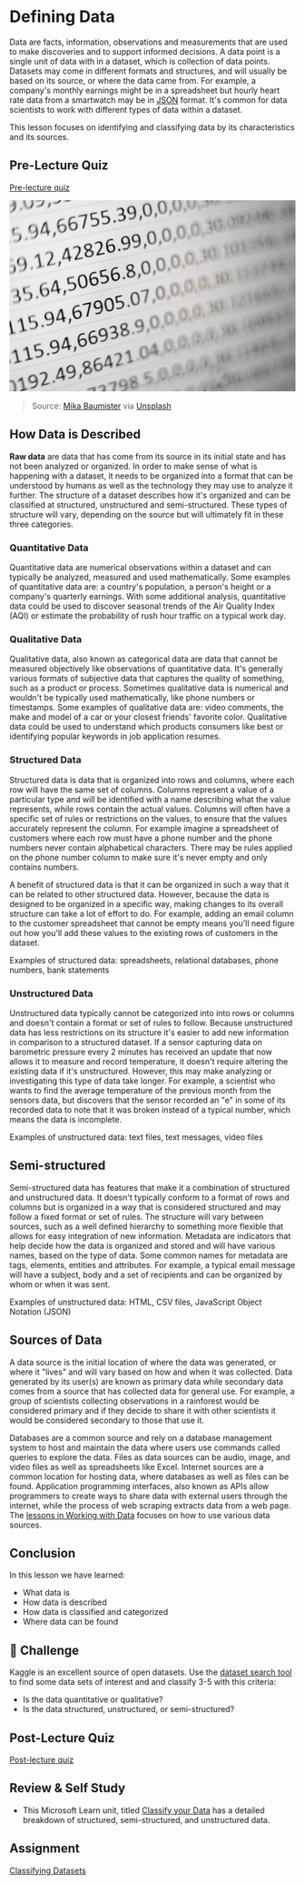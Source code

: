 # Defining Data

Data are facts, information, observations and measurements that are used to make discoveries and to support informed decisions. A data point is a single unit of data with in a dataset, which is collection of data points. Datasets may come in different formats and structures, and will usually be based on its source, or where the data came from. For example, a company's monthly earnings might be in a spreadsheet but hourly heart rate data from a smartwatch may be in [JSON](https://stackoverflow.com/a/383699) format. It's common for data scientists to work with different types of data within a dataset. 

This lesson focuses on identifying and classifying data by its characteristics and its sources.

## Pre-Lecture Quiz

[Pre-lecture quiz](https://red-water-0103e7a0f.azurestaticapps.net/quiz/4)

![Image of numerical data, also known as quantitative data](mika-baumeister-Wpnoqo2plFA-unsplash.jpg)
> Source: [Mika Baumister](https://unsplash.com/@mbaumi) via [Unsplash](https://unsplash.com/photos/Wpnoqo2plFA)

## How Data is Described
**Raw data** are data that has come from its source in its initial state and has not been analyzed or organized. In order to make sense of what is happening with a dataset, it needs to be organized into a format that can be understood by humans as well as the technology they may use to analyze it further. The structure of a dataset describes how it's organized and can be classified at structured, unstructured and semi-structured. These types of structure will vary, depending on the source but will ultimately fit in these three categories. 

### Quantitative Data
Quantitative data are numerical observations within a dataset and can typically be analyzed, measured and used mathematically. Some examples of quantitative data are: a country's population, a person's height or a company's quarterly earnings. With some additional analysis, quantitative data could be used to discover seasonal trends of the Air Quality Index (AQI) or estimate the probability of rush hour traffic on a typical work day.

### Qualitative Data
Qualitative data, also known as categorical data are data that cannot be measured objectively like observations of quantitative data. It's generally various formats of subjective data that captures the quality of something, such as a product or process. Sometimes qualitative data is numerical and wouldn't be typically used mathematically, like phone numbers or timestamps. Some examples of qualitative data are: video comments, the make and model of a car or your closest friends' favorite color. Qualitative data could be used to understand which products consumers like best or identifying popular keywords in job application resumes.

### Structured Data
Structured data is data that is organized into rows and columns, where each row will have the same set of columns. Columns represent a value of a particular type and will be identified with a name describing what the value represents, while rows contain the actual values. Columns will often have a specific set of rules or restrictions on the values, to ensure that the values accurately represent the column. For example imagine a spreadsheet of customers where each row must have a phone number and the phone numbers never contain alphabetical characters. There may be rules applied on the phone number column to make sure it's never empty and only contains numbers. 

A benefit of structured data is that it can be organized in such a way that it can be related to other structured data. However, because the data is designed to be organized in a specific way, making changes to its overall structure can take a lot of effort to do. For example, adding an email column to the customer spreadsheet that cannot be empty means you'll need figure out how you'll add these values to the existing rows of customers in the dataset. 

Examples of structured data: spreadsheets, relational databases, phone numbers, bank statements

### Unstructured Data
Unstructured data typically cannot be categorized into into rows or columns and doesn't contain a format or set of rules to follow. Because unstructured data has less restrictions on its structure it's easier to add new information in comparison to a structured dataset. If a sensor capturing data on barometric pressure every 2 minutes has received an update that now allows it to measure and record temperature, it doesn't require altering the existing data if it's unstructured. However, this may make analyzing or investigating this type of data take longer. For example, a scientist who wants to find the average temperature of the previous month from the sensors data, but discovers that the sensor recorded an "e" in some of its recorded data to note that it was broken instead of a typical number, which means the data is incomplete.

Examples of unstructured data:  text files, text messages, video files

## Semi-structured
Semi-structured data has features that make it a combination of structured and unstructured data. It doesn't typically conform to a format of rows and columns but is organized in a way that is considered structured and may follow a fixed format or set of rules. The structure will vary between sources, such as a well defined hierarchy to something more flexible that allows for easy integration of new information. Metadata are indicators that help decide how the data is organized and stored and will have various names, based on the type of data. Some common names for metadata are tags, elements, entities and attributes. For example, a typical email message will have a subject, body and a set of recipients and can be organized by whom or when it was sent. 

Examples of unstructured data:  HTML, CSV files, JavaScript Object Notation (JSON)

## Sources of Data 

A data source is the initial location of where the data was generated, or where it "lives" and will vary based on how and when it was collected. Data generated by its user(s) are known as primary data while secondary data comes from a source that has collected data for general use. For example, a group of scientists collecting observations in a rainforest would be considered primary and if they decide to share it with other scientists it would be considered secondary to those that use it. 

Databases are a common source and rely on a database management system to host and maintain the data where users use commands called queries to explore the data. Files as data sources can be audio, image, and video files as well as spreadsheets like Excel. Internet sources are a common location for hosting data, where databases as well as files can be found. Application programming interfaces, also known as APIs allow programmers to create ways to share data with external users through the internet, while the process of web scraping extracts data from a web page. The [lessons in Working with Data](/2-Working-With-Data) focuses on how to use various data sources. 

## Conclusion

In this lesson we have learned:

- What data is
- How data is described
- How data is classified and categorized
- Where data can be found

## 🚀 Challenge

Kaggle is an excellent source of open datasets. Use the [dataset search tool](https://www.kaggle.com/datasets) to find some data sets of interest and and classify 3-5 with this criteria:

- Is the data quantitative or qualitative?
- Is the data structured, unstructured, or semi-structured?

## Post-Lecture Quiz

[Post-lecture quiz](https://red-water-0103e7a0f.azurestaticapps.net/quiz/5)

## Review & Self Study

- This Microsoft Learn unit, titled [Classify your Data](https://docs.microsoft.com/en-us/learn/modules/choose-storage-approach-in-azure/2-classify-data) has a detailed breakdown of structured, semi-structured, and unstructured data.

## Assignment

[Classifying Datasets](assignment.md)
